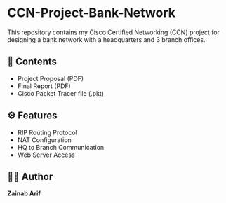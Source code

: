 # CCN-Project-Bank-Network
This repository contains my Cisco Certified Networking (CCN) project for designing a bank network with a headquarters and 3 branch offices.

## 📂 Contents
- Project Proposal (PDF)
- Final Report (PDF)
- Cisco Packet Tracer file (.pkt)

## ⚙️ Features
- RIP Routing Protocol
- NAT Configuration
- HQ to Branch Communication
- Web Server Access

## 👩‍💻 Author
**Zainab Arif**
